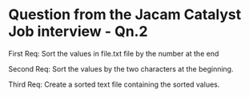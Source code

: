 Question from the Jacam Catalyst Job interview - Qn.2
=====================================================

First Req: Sort the values in file.txt file by the number at the end

Second Req: Sort  the values by the two characters at the beginning.

Third Req: Create a sorted text file containing the sorted values.

